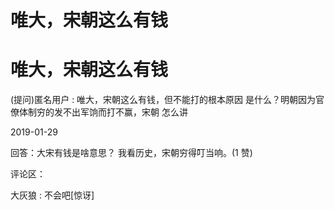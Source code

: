 # 唯大，宋朝这么有钱

# 唯大，宋朝这么有钱

(提问)匿名用户 : 唯大，宋朝这么有钱，但不能打的根本原因 是什么？明朝因为官僚体制穷的发不出军饷而打不赢，宋朝 怎么讲

2019-01-29

回答：大宋有钱是啥意思？ 我看历史，宋朝穷得叮当响。(1 赞)

评论区：

大灰狼 : 不会吧[惊讶]